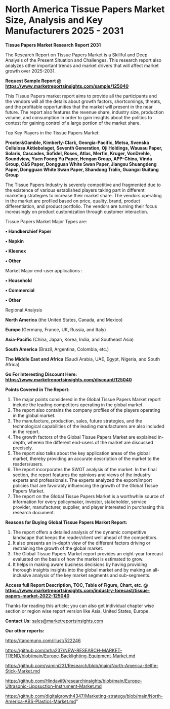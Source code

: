 # North America Tissue Papers Market Size, Analysis and Key Manufacturers 2025 - 2031

<strong>Tissue Papers Market Research Report 2031</strong>

The Research Report on Tissue Papers Market is a Skillful and Deep Analysis of the Present Situation and Challenges. This research report also analyzes other important trends and market drivers that will affect market growth over 2025-2031.

<strong>Request Sample Report @ <a href=https://www.marketreportsinsights.com/sample/125040>https://www.marketreportsinsights.com/sample/125040</a></strong>

This Tissue Papers market report aims to provide all the participants and the vendors will all the details about growth factors, shortcomings, threats, and the profitable opportunities that the market will present in the near future. The report also features the revenue share, industry size, production volume, and consumption in order to gain insights about the politics to contest for gaining control of a large portion of the market share.

Top Key Players in the Tissue Papers Market:

<strong>Procter&Gamble, Kimberly-Clark, Georgia-Pacific, Metsa, Svenska Cellulosa Aktiebolaget, Seventh Generation, Oji Holdings, Wausau Paper, Solaris, Cascades, Sofidel, Roses, Atlas, Merfin, Kruger, VonDrehle, Soundview, Yuen Foong Yu Paper, Hengan Group, APP-China, Vinda Group, C&S Paper, Dongguan White Swan Paper, Jiangsu Shuangdeng Paper, Dongguan White Swan Paper, Shandong Tralin, Guangxi Guitang Group</strong>

The Tissue Papers Industry is severely competitive and fragmented due to the existence of various established players taking part in different marketing strategies to increase their market share. The vendors operating in the market are profiled based on price, quality, brand, product differentiation, and product portfolio. The vendors are turning their focus increasingly on product customization through customer interaction.

Tissue Papers Market Major Types are:

<strong>• Handkerchief Paper

• Napkin

• Kleenex

• Other</strong>

Market Major end-user applications :

<strong>• Household

• Commercial

• Other</strong>

Regional Analysis

</u><strong><b>North America</b></strong> (the United States, Canada, and Mexico)

<strong><b>Europe </b></strong>(Germany, France, UK, Russia, and Italy)

<strong><b>Asia-Pacific</b></strong> (China, Japan, Korea, India, and Southeast Asia)

<strong><b>South America</b></strong> (Brazil, Argentina, Colombia, etc.)

<strong><b>The Middle East and Africa</b></strong> (Saudi Arabia, UAE, Egypt, Nigeria, and South Africa)

<strong>Go For Interesting Discount Here: <a href=https://www.marketreportsinsights.com/discount/125040>https://www.marketreportsinsights.com/discount/125040</a></strong>

<strong>Points Covered in The Report:</strong>
<ol>
  <li>The major points considered in the Global Tissue Papers Market report include the leading competitors operating in the global market.</li>
  <li>The report also contains the company profiles of the players operating in the global market.</li>
  <li>The manufacture, production, sales, future strategies, and the technological capabilities of the leading manufacturers are also included in the report.</li>
  <li>The growth factors of the Global Tissue Papers Market are explained in-depth, wherein the different end-users of the market are discussed precisely.</li>
  <li>The report also talks about the key application areas of the global market, thereby providing an accurate description of the market to the readers/users.</li>
  <li>The report incorporates the SWOT analysis of the market. In the final section, the report features the opinions and views of the industry experts and professionals. The experts analyzed the export/import policies that are favorably influencing the growth of the Global Tissue Papers Market.</li>
  <li>The report on the Global Tissue Papers Market is a worthwhile source of information for every policymaker, investor, stakeholder, service provider, manufacturer, supplier, and player interested in purchasing this research document.</li>
</ol>
<strong>Reasons for Buying Global Tissue Papers Market Report:</strong>

<ol>
  <li>The report offers a detailed analysis of the dynamic competitive landscape that keeps the reader/client well ahead of the competitors.</li>
  <li>It also presents an in-depth view of the different factors driving or restraining the growth of the global market.</li>
  <li>The Global Tissue Papers Market report provides an eight-year forecast evaluated on the basis of how the market is estimated to grow.</li>
  <li>It helps in making aware business decisions by having providing thorough insights insights into the global market and by making an all-inclusive analysis of the key market segments and sub-segments.</li>
</ol>
<strong>Access full Report Description, TOC, Table of Figure, Chart, etc. @ <a href=https://www.marketreportsinsights.com/industry-forecast/tissue-papers-market-2022-125040>https://www.marketreportsinsights.com/industry-forecast/tissue-papers-market-2022-125040</a></strong>


Thanks for reading this article; you can also get individual chapter wise section or region wise report version like Asia, United States, Europe.

<strong>Contact Us:</strong>
sales@marketreportsinsights.com

<strong>Our other reports:</strong>

<a href=https://tanomuno.com/illust/522246>https://tanomuno.com/illust/522246</a>

<a href=https://github.com/arha237/NEW-RESEARCH-MARKET-TREND/blob/main/Europe-Backlighting-Equipment-Market.md>https://github.com/arha237/NEW-RESEARCH-MARKET-TREND/blob/main/Europe-Backlighting-Equipment-Market.md</a>

<a href=https://github.com/yamini231/Research/blob/main/North-America-Selfie-Stick-Market.md>https://github.com/yamini231/Research/blob/main/North-America-Selfie-Stick-Market.md</a>

<a href=https://github.com/Hindavii9/researchinsights/blob/main/Europe-Ultrasonic-Liposuction-Instrument-Market.md>https://github.com/Hindavii9/researchinsights/blob/main/Europe-Ultrasonic-Liposuction-Instrument-Market.md</a>

<a href=https://github.com/digitalgrowth4347/Marketing-strategy/blob/main/North-America-ABS-Plastics-Market.md>https://github.com/digitalgrowth4347/Marketing-strategy/blob/main/North-America-ABS-Plastics-Market.md</a>"
